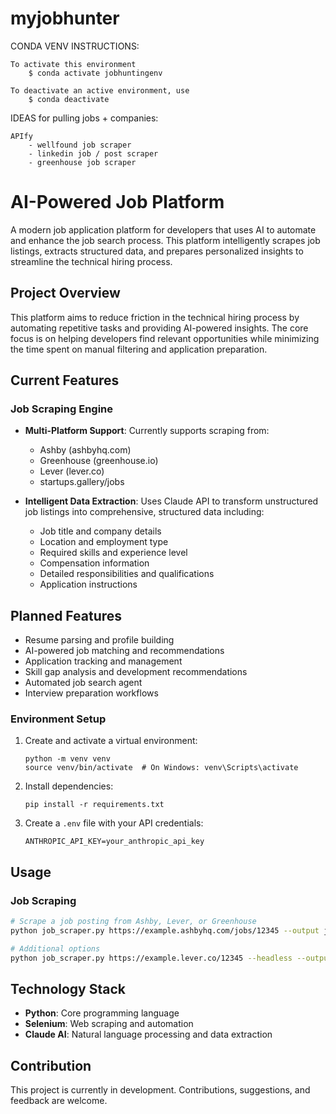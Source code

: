 # myjobhunter

CONDA VENV INSTRUCTIONS:

    To activate this environment
        $ conda activate jobhuntingenv

    To deactivate an active environment, use
        $ conda deactivate


IDEAS for pulling jobs + companies:

    APIfy
        - wellfound job scraper
        - linkedin job / post scraper
        - greenhouse job scraper

# AI-Powered Job Platform

A modern job application platform for developers that uses AI to automate and enhance the job search process. This platform intelligently scrapes job listings, extracts structured data, and prepares personalized insights to streamline the technical hiring process.

## Project Overview

This platform aims to reduce friction in the technical hiring process by automating repetitive tasks and providing AI-powered insights. The core focus is on helping developers find relevant opportunities while minimizing the time spent on manual filtering and application preparation.

## Current Features

### Job Scraping Engine

- **Multi-Platform Support**: Currently supports scraping from:
  - Ashby (ashbyhq.com)
  - Greenhouse (greenhouse.io)
  - Lever (lever.co)
  - startups.gallery/jobs

- **Intelligent Data Extraction**: Uses Claude API to transform unstructured job listings into comprehensive, structured data including:
  - Job title and company details
  - Location and employment type
  - Required skills and experience level
  - Compensation information
  - Detailed responsibilities and qualifications
  - Application instructions

## Planned Features

- Resume parsing and profile building
- AI-powered job matching and recommendations
- Application tracking and management
- Skill gap analysis and development recommendations
- Automated job search agent
- Interview preparation workflows

### Environment Setup

1. Create and activate a virtual environment:
   ```
   python -m venv venv
   source venv/bin/activate  # On Windows: venv\Scripts\activate
   ```

2. Install dependencies:
   ```
   pip install -r requirements.txt
   ```
   
3. Create a `.env` file with your API credentials:
   ```
   ANTHROPIC_API_KEY=your_anthropic_api_key
   ```

## Usage

### Job Scraping

```bash
# Scrape a job posting from Ashby, Lever, or Greenhouse
python job_scraper.py https://example.ashbyhq.com/jobs/12345 --output job_data.json

# Additional options
python job_scraper.py https://example.lever.co/12345 --headless --output my_job.json
```

## Technology Stack

- **Python**: Core programming language
- **Selenium**: Web scraping and automation
- **Claude AI**: Natural language processing and data extraction

## Contribution

This project is currently in development. Contributions, suggestions, and feedback are welcome.
